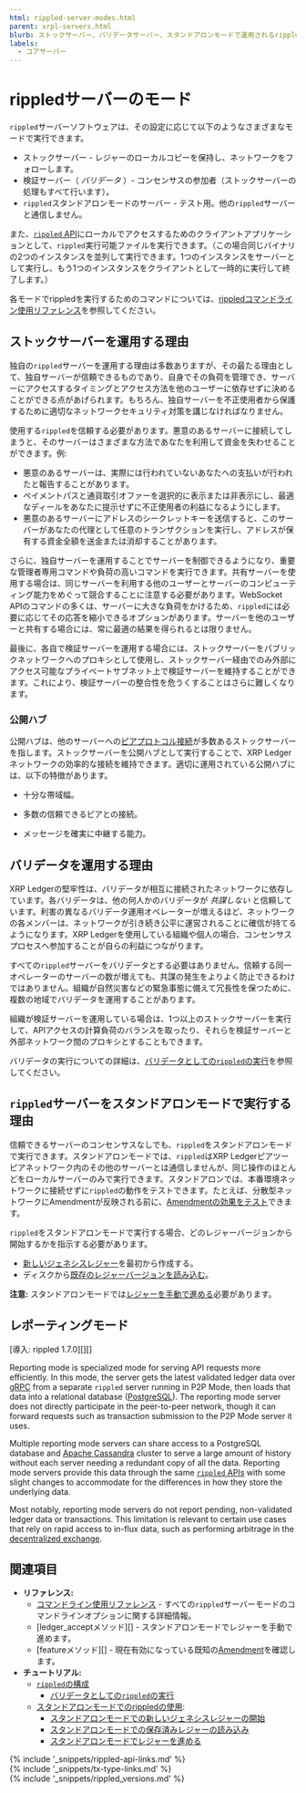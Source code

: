 ```yaml
---
html: rippled-server-modes.html
parent: xrpl-servers.html
blurb: ストックサーバー、バリデータサーバー、スタンドアロンモードで運用されるrippledサーバーなど、rippledサーバーのモードについて説明します。
labels:
  - コアサーバー
---
```

# rippledサーバーのモード

`rippled`サーバーソフトウェアは、その設定に応じて以下のようなさまざまなモードで実行できます。

* ストックサーバー - レジャーのローカルコピーを保持し、ネットワークをフォローします。
* 検証サーバー（ _バリデータ_ ）- コンセンサスの参加者（ストックサーバーの処理もすべて行います）。
* `rippled`スタンドアロンモードのサーバー - テスト用。他の`rippled`サーバーと通信しません。

また、[`rippled` API](rippled-api.html)にローカルでアクセスするためのクライアントアプリケーションとして、`rippled`実行可能ファイルを実行できます。（この場合同じバイナリの2つのインスタンスを並列して実行できます。1つのインスタンスをサーバーとして実行し、もう1つのインスタンスをクライアントとして一時的に実行して終了します。）

各モードでrippledを実行するためのコマンドについては、[rippledコマンドライン使用リファレンス](commandline-usage.html)を参照してください。


## ストックサーバーを運用する理由

独自の`rippled`サーバーを運用する理由は多数ありますが、その最たる理由として、独自サーバーが信頼できるものであり、自身でその負荷を管理でき、サーバーにアクセスするタイミングとアクセス方法を他のユーザーに依存せずに決めることができる点があげられます。もちろん、独自サーバーを不正使用者から保護するために適切なネットワークセキュリティ対策を講じなければなりません。

使用する`rippled`を信頼する必要があります。悪意のあるサーバーに接続してしまうと、そのサーバーはさまざまな方法であなたを利用して資金を失わせることができます。例:

* 悪意のあるサーバーは、実際には行われていないあなたへの支払いが行われたと報告することがあります。
* ペイメントパスと通貨取引オファーを選択的に表示または非表示にし、最適なディールをあなたに提示せずに不正使用者の利益になるようにします。
* 悪意のあるサーバーにアドレスのシークレットキーを送信すると、このサーバーがあなたの代理として任意のトランザクションを実行し、アドレスが保有する資金全額を送金または消却することがあります。

さらに、独自サーバーを運用することでサーバーを制御できるようになり、重要な管理者専用コマンドや負荷の高いコマンドを実行できます。共有サーバーを使用する場合は、同じサーバーを利用する他のユーザーとサーバーのコンピューティング能力をめぐって競合することに注意する必要があります。WebSocket APIのコマンドの多くは、サーバーに大きな負荷をかけるため、`rippled`には必要に応じてその応答を縮小できるオプションがあります。サーバーを他のユーザーと共有する場合には、常に最適の結果を得られるとは限りません。

最後に、各自で検証サーバーを運用する場合には、ストックサーバーをパブリックネットワークへのプロキシとして使用し、ストックサーバー経由でのみ外部にアクセス可能なプライベートサブネット上で検証サーバーを維持することができます。これにより、検証サーバーの整合性を危うくすることはさらに難しくなります。

### 公開ハブ

公開ハブは、他のサーバーへの[ピアプロトコル接続](peer-protocol.html)が多数あるストックサーバーを指します。ストックサーバーを公開ハブとして実行することで、XRP Ledgerネットワークの効率的な接続を維持できます。適切に運用されている公開ハブには、以下の特徴があります。

- 十分な帯域幅。

- 多数の信頼できるピアとの接続。

- メッセージを確実に中継する能力。



## バリデータを運用する理由

XRP Ledgerの堅牢性は、バリデータが相互に接続されたネットワークに依存しています。各バリデータは、他の何人かのバリデータが _共謀しない_ と信頼しています。利害の異なるバリデータ運用オペレーターが増えるほど、ネットワークの各メンバーは、ネットワークが引き続き公平に運営されることに確信が持てるようになります。XRP Ledgerを使用している組織や個人の場合、コンセンサスプロセスへ参加することが自らの利益につながります。

すべての`rippled`サーバーをバリデータとする必要はありません。信頼する同一オペレーターのサーバーの数が増えても、共謀の発生をよりよく防止できるわけではありません。組織が自然災害などの緊急事態に備えて冗長性を保つために、複数の地域でバリデータを運用することがあります。

組織が検証サーバーを運用している場合は、1つ以上のストックサーバーを実行して、APIアクセスの計算負荷のバランスを取ったり、それらを検証サーバーと外部ネットワーク間のプロキシとすることもできます。

バリデータの実行についての詳細は、[バリデータとしての`rippled`の実行](run-rippled-as-a-validator.html)を参照してください。



## `rippled`サーバーをスタンドアロンモードで実行する理由

信頼できるサーバーのコンセンサスなしでも、`rippled`をスタンドアロンモードで実行できます。スタンドアロンモードでは、`rippled`はXRP Ledgerピアツーピアネットワーク内のその他のサーバーとは通信しませんが、同じ操作のほとんどをローカルサーバーのみで実行できます。スタンドアロンでは、本番環境ネットワークに接続せずに`rippled`の動作をテストできます。たとえば、分散型ネットワークにAmendmentが反映される前に、[Amendmentの効果をテスト](amendments.html#amendmentのテスト)できます。

`rippled`をスタンドアロンモードで実行する場合、どのレジャーバージョンから開始するかを指示する必要があります。

* [新しいジェネシスレジャー](start-a-new-genesis-ledger-in-stand-alone-mode.html)を最初から作成する。
* ディスクから[既存のレジャーバージョンを読み込む](load-a-saved-ledger-in-stand-alone-mode.html)。

**注意:** スタンドアロンモードでは[レジャーを手動で進める](advance-the-ledger-in-stand-alone-mode.html)必要があります。

## レポーティングモード
[導入: rippled 1.7.0][][]

<!-- TODO: translate this section -->
Reporting mode is specialized mode for serving API requests more efficiently. In this mode, the server gets the latest validated ledger data over [gRPC](https://xrpl.org/configure-grpc.html) from a separate `rippled` server running in P2P Mode, then loads that data into a relational database ([PostgreSQL](https://www.postgresql.org/)). The reporting mode server does not directly participate in the peer-to-peer network, though it can forward requests such as transaction submission to the P2P Mode server it uses.

Multiple reporting mode servers can share access to a PostgreSQL database and [Apache Cassandra](https://cassandra.apache.org/) cluster to serve a large amount of history without each server needing a redundant copy of all the data. Reporting mode servers provide this data through the same [`rippled` APIs](rippled-api.html) with some slight changes to accommodate for the differences in how they store the underlying data.

Most notably, reporting mode servers do not report pending, non-validated ledger data or transactions. This limitation is relevant to certain use cases that rely on rapid access to in-flux data, such as performing arbitrage in the [decentralized exchange](decentralized-exchange.html).



## 関連項目

- **リファレンス:**
  - [コマンドライン使用リファレンス](commandline-usage.html) - すべての`rippled`サーバーモードのコマンドラインオプションに関する詳細情報。
  - [ledger_acceptメソッド][] - スタンドアロンモードでレジャーを手動で進めます。
  - [featureメソッド][] - 現在有効になっている既知の[Amendment](amendments.html)を確認します。
- **チュートリアル:**
  - [`rippled`の構成](configure-rippled.html)
    - [バリデータとしての`rippled`の実行](run-rippled-as-a-validator.html)
  - [スタンドアロンモードでのrippledの使用](use-stand-alone-mode.html):
    - [スタンドアロンモードでの新しいジェネシスレジャーの開始](start-a-new-genesis-ledger-in-stand-alone-mode.html)
    - [スタンドアロンモードでの保存済みレジャーの読み込み](load-a-saved-ledger-in-stand-alone-mode.html)
    - [スタンドアロンモードでレジャーを進める](advance-the-ledger-in-stand-alone-mode.html)


<!--{# common link defs #}-->
{% include '_snippets/rippled-api-links.md' %}			 
{% include '_snippets/tx-type-links.md' %}			 
{% include '_snippets/rippled_versions.md' %}
